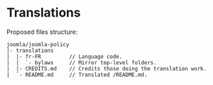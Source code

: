 # Translations

Proposed files structure:

```none
joomla/joomla-policy
|- translations
|  |- fr-FR         // Language code.
|  |  `- bylaws     // Mirror top-level folders.
|  |- CREDITS.md    // Credits those doing the translation work.
|  `- README.md     // Translated /README.md.
```